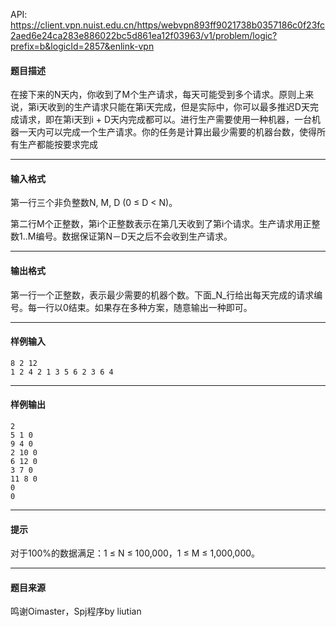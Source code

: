 API: https://client.vpn.nuist.edu.cn/https/webvpn893ff9021738b0357186c0f23fc2aed6e24ca283e886022bc5d861ea12f03963/v1/problem/logic?prefix=b&logicId=2857&enlink-vpn

#### 题目描述

在接下来的N天内，你收到了M个生产请求，每天可能受到多个请求。原则上来说，第i天收到的生产请求只能在第i天完成，但是实际中，你可以最多推迟D天完成请求，即在第i天到i + D天内完成都可以。进行生产需要使用一种机器，一台机器一天内可以完成一个生产请求。你的任务是计算出最少需要的机器台数，使得所有生产都能按要求完成

---

#### 输入格式

第一行三个非负整数N, M, D (0 ≤ D < N)。

第二行M个正整数，第i个正整数表示在第几天收到了第i个请求。生产请求用正整数1..M编号。数据保证第N－D天之后不会收到生产请求。

---

#### 输出格式

第一行一个正整数，表示最少需要的机器个数。下面_N_行给出每天完成的请求编号。每一行以0结束。如果存在多种方案，随意输出一种即可。

---

#### 样例输入
```
8 2 12
1 2 4 2 1 3 5 6 2 3 6 4
```

---

#### 样例输出
```
2
5 1 0
9 4 0
2 10 0
6 12 0
3 7 0
11 8 0
0
0

```

---

#### 提示

对于100%的数据满足：1 ≤ N ≤ 100,000，1 ≤ M ≤ 1,000,000。

---

#### 题目来源

鸣谢Oimaster，Spj程序by liutian